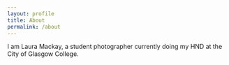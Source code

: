 ```yaml
---
layout: profile
title: About
permalink: /about
---
```

I am Laura Mackay, a student photographer currently doing my HND at the City of Glasgow College. 
